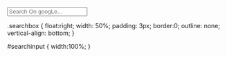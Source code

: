 <div class="searchbox">
  <form method="get" action="http://www.google.com/">
    <input id="searchinput" type="text" placeholder="Search On googLe..." name="q" value="" /> 
    <input type="hidden" name="q1" value="site:{{site.production_url}}" />
  </form>
</div>
.searchbox {
  float:right;
  width: 50%;
  padding: 3px;
  border:0;
  outline: none;
  vertical-align: bottom;
}

#searchinput {
  width:100%;
}
 
<!ENTITY % plistObject "(array | data | date | dict | real | integer | string | true | false )" >
<!ELEMENT plist %plistObject;>
<!ATTLIST plist version CDATA "1.0" >

<!-- Collections -->
<!ELEMENT array (%plistObject;)*>
<!ELEMENT dict (key, %plistObject;)*>
<!ELEMENT key (#PCDATA)>

<!--- Primitive types -->
<!ELEMENT string (#PCDATA)>
<!ELEMENT data (#PCDATA)> <!-- Contents interpreted as Base-64 encoded -->
<!ELEMENT date (#PCDATA)> <!-- Contents should conform to a subset of ISO 8601 (in particular, YYYY '-' MM '-' DD 'T' HH ':' MM ':' SS 'Z'.  Smaller units may be omitted with a loss of precision) -->

<!-- Numerical primitives -->
<!ELEMENT true EMPTY>  <!-- Boolean constant true -->
<!ELEMENT false EMPTY> <!-- Boolean constant false -->
<!ELEMENT real (#PCDATA)> <!-- Contents should represent a floating point number matching ("+" | "-")? d+ ("."d*)? ("E" ("+" | "-") d+)? where d is a digit 0-9.  -->
<!ELEMENT integer (#PCDATA)> <!-- Contents should represent a (possibly signed) integer number in base 10 -->
